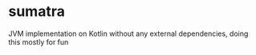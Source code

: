 # sumatra
JVM implementation on Kotlin without any external dependencies, doing this mostly for fun
